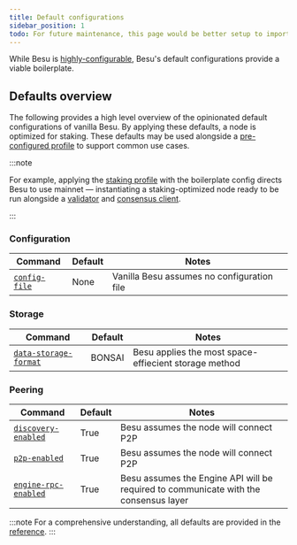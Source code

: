 ```yaml
---
title: Default configurations 
sidebar_position: 1
todo: For future maintenance, this page would be better setup to import single-sourced partials that also serve the cli/options page. However, for PoC, the duplication/poor maintainability is tollerated for now.
---
```


While Besu is [highly-configurable](index.md#configuration-order-of-precedence), Besu's default configurations provide a viable boilerplate.


## Defaults overview

The following provides a high level overview of the opinionated default configurations of vanilla Besu. By applying these defaults, a node is optimized for staking. These defaults may be used alongside a [pre-configured profile](profile.md) to support common use cases.

:::note

For example, applying the [staking profile](profile.md#staker-profile) with the boilerplate config directs Besu to use mainnet &mdash; instantiating a staking-optimized node ready to be run alongside a [validator](https://ethereum.org/en/developers/docs/nodes-and-clients/node-architecture/#validators) and [consensus client](https://ethereum.org/en/developers/docs/nodes-and-clients/node-architecture/#consensus-client).

:::

### Configuration

|Command|Default|Notes|
|---------------------------|--------------------|------------------------------------------|
|[`config-file`](../../reference/cli/options/#config-file)|None|Vanilla Besu assumes no configuration file|


### Storage

|Command|Default|Notes|
|---------------------------|--------------------|------------------------------------------|
|[`data-storage-format`](../../reference/cli/options/#data-storage-format)|BONSAI|Besu applies the most space-effiecient storage method|

### Peering

|Command|Default|Notes|
|---------------------------|--------------------|------------------------------------------|
|[`discovery-enabled`](../../reference/cli/options/#discovery-enabled)|True|Besu assumes the node will connect P2P|
|[`p2p-enabled`](../../reference/cli/options/#discovery-enabled)|True|Besu assumes the node will connect P2P|
|[`engine-rpc-enabled`](../../reference/cli/options/#engine-rpc-enabled)|True|Besu assumes the Engine API will be required to communicate with the consensus layer|

:::note
For a comprehensive understanding, all defaults are provided in the [reference](../../reference/cli/options.md).
:::

